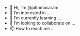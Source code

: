 - 👋 Hi, I’m @jatinmasaram
- 👀 I’m interested in ...
- 🌱 I’m currently learning ...
- 💞️ I’m looking to collaborate on ...
- 📫 How to reach me ...

<!---
jatinmasaram/jatinmasaram is a ✨ special ✨ repository because its `README.md` (this file) appears on your GitHub profile.
You can click the Preview link to take a look at your changes.
--->

